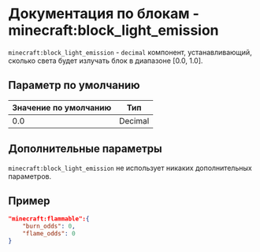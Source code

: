 # Документация по блокам - minecraft:block_light_emission

`minecraft:block_light_emission` - `decimal` компонент, устанавливающий, сколько света будет излучать блок в диапазоне [0.0, 1.0].

## Параметр по умолчанию

| Значение по умолчанию | Тип     |
|-----------------------|---------|
| 0.0                   | Decimal |

## Дополнительные параметры

`minecraft:block_light_emission` не использует никаких дополнительных параметров.

## Пример

``` json
"minecraft:flammable":{
    "burn_odds": 0,
    "flame_odds": 0
}
```

